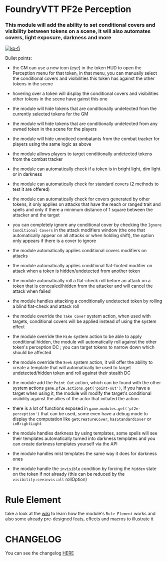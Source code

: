 # FoundryVTT PF2e Perception

### This module will add the ability to set conditional covers and visibility between tokens on a scene, it will also automates covers, light exposure, darkness and more

[![ko-fi](https://ko-fi.com/img/githubbutton_sm.svg)](https://ko-fi.com/K3K6M2V13)

Bullet points:

-   the GM can use a new icon (eye) in the token HUD to open the Perception menu for that token, in that menu, you can manually select the conditional covers and visibilities this token has against the other tokens in the scene

-   hovering over a token will display the conditional covers and visibilities other tokens in the scene have gainst this one

-   the module will hide tokens that are conditionally undetected from the currently selected tokens for the GM

-   the module will hide tokens that are conditionally undetected from any owned token in the scene for the players

-   the module will hide unnoticed combatants from the combat tracker for players using the same logic as above

-   the module allows players to target conditionally undetected tokens from the combat tracker

-   the module can automatically check if a token is in bright light, dim light or in darkness

-   the module can automatically check for standard covers (2 methods to test it are offered)

-   the module can automatically check for covers generated by other tokens, it only applies on attacks that have the reach or ranged trait and spells and only if there a minimum distance of 1 square between the attacker and the target

-   you can completely ignore any conditional cover by checking the `Ignore Conditional Covers` in the attack modifiers window (the one that automatically appear on all attacks or when holding shift), the option only appears if there is a cover to ignore

-   the module automatically applies conditional covers modifiers on attacks

-   the module automatically applies conditional flat-footed modifier on attack when a token is hidden/undetected from another token

-   the module automatically roll a flat-check roll before an attack on a token that is concealed/hidden from the attacker and will cancel the attack when failed

-   the module handles attacking a conditionally undetected token by rolling a blind flat-check and attack roll

-   the module override the `Take Cover` system action, when used with targets, conditional covers will be applied instead of using the system effect

-   the module override the `Hide` system action to be able to apply conditional hidden, the module will automatically roll against the other token's perception DC ; you can target tokens to narrow down which should be affected

-   the module override the `Seek` system action, it will offer the ability to create a template that will automatically be used to target undetected/hidden token and roll against their stealth DC

-   the module add the `Point Out` action, which can be found with the other system actions `game.pf2e.actions.get('point-out')`, if you have a target when using it, the module will modify the target's conditional visibility against the allies of the actor that initiated the action

-   there is a lot of functions exposed in `game.modules.get('pf2e-perception')` that can be used, some even have a debug mode to display the computation like `getCreatureCover`, `hasStandardCover` or `inBrightLight`

-   the module handles darkness by using templates, some spells will see their templates automatically turned into darkness templates and you can create darkness templates yourself via the API

-   the module handles mist templates the same way it does for darkness ones

-   the module handle the `invisible` condition by forcing the `hidden` state on the token if not already (this can be reduced by the `visibility:seeinvis:all` rollOption)

# Rule Element

take a look at the [wiki](https://github.com/reonZ/pf2e-perception/wiki#rule-element) to learn how the module's `Rule Element` works and also some already pre-designed feats, effects and macros to illustrate it

# CHANGELOG

You can see the changelog [HERE](./CHANGELOG.md)
